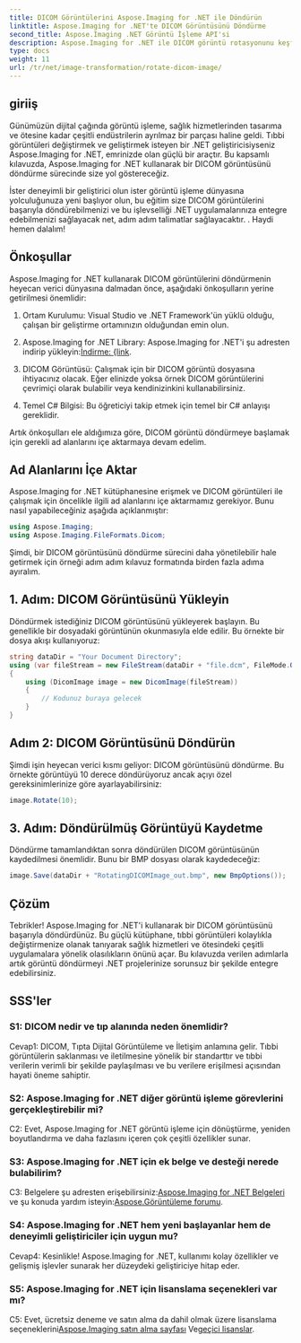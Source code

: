 ```yaml
---
title: DICOM Görüntülerini Aspose.Imaging for .NET ile Döndürün
linktitle: Aspose.Imaging for .NET'te DICOM Görüntüsünü Döndürme
second_title: Aspose.Imaging .NET Görüntü İşleme API'si
description: Aspose.Imaging for .NET ile DICOM görüntü rotasyonunu keşfedin. Tıbbi görüntüleri değiştirmek için adım adım kılavuz.
type: docs
weight: 11
url: /tr/net/image-transformation/rotate-dicom-image/
---
```

## giriiş

Günümüzün dijital çağında görüntü işleme, sağlık hizmetlerinden tasarıma ve ötesine kadar çeşitli endüstrilerin ayrılmaz bir parçası haline geldi. Tıbbi görüntüleri değiştirmek ve geliştirmek isteyen bir .NET geliştiricisiyseniz Aspose.Imaging for .NET, emrinizde olan güçlü bir araçtır. Bu kapsamlı kılavuzda, Aspose.Imaging for .NET kullanarak bir DICOM görüntüsünü döndürme sürecinde size yol göstereceğiz.

İster deneyimli bir geliştirici olun ister görüntü işleme dünyasına yolculuğunuza yeni başlıyor olun, bu eğitim size DICOM görüntülerini başarıyla döndürebilmenizi ve bu işlevselliği .NET uygulamalarınıza entegre edebilmenizi sağlayacak net, adım adım talimatlar sağlayacaktır. . Haydi hemen dalalım!

## Önkoşullar

Aspose.Imaging for .NET kullanarak DICOM görüntülerini döndürmenin heyecan verici dünyasına dalmadan önce, aşağıdaki önkoşulların yerine getirilmesi önemlidir:

1. Ortam Kurulumu: Visual Studio ve .NET Framework'ün yüklü olduğu, çalışan bir geliştirme ortamınızın olduğundan emin olun.

2.  Aspose.Imaging for .NET Library: Aspose.Imaging for .NET'i şu adresten indirip yükleyin:[İndirme: {link](https://releases.aspose.com/imaging/net/).

3. DICOM Görüntüsü: Çalışmak için bir DICOM görüntü dosyasına ihtiyacınız olacak. Eğer elinizde yoksa örnek DICOM görüntülerini çevrimiçi olarak bulabilir veya kendinizinkini kullanabilirsiniz.

4. Temel C# Bilgisi: Bu öğreticiyi takip etmek için temel bir C# anlayışı gereklidir.

Artık önkoşulları ele aldığımıza göre, DICOM görüntü döndürmeye başlamak için gerekli ad alanlarını içe aktarmaya devam edelim.

## Ad Alanlarını İçe Aktar

Aspose.Imaging for .NET kütüphanesine erişmek ve DICOM görüntüleri ile çalışmak için öncelikle ilgili ad alanlarını içe aktarmamız gerekiyor. Bunu nasıl yapabileceğiniz aşağıda açıklanmıştır:

```csharp
using Aspose.Imaging;
using Aspose.Imaging.FileFormats.Dicom;
```

Şimdi, bir DICOM görüntüsünü döndürme sürecini daha yönetilebilir hale getirmek için örneği adım adım kılavuz formatında birden fazla adıma ayıralım.

## 1. Adım: DICOM Görüntüsünü Yükleyin

Döndürmek istediğiniz DICOM görüntüsünü yükleyerek başlayın. Bu genellikle bir dosyadaki görüntünün okunmasıyla elde edilir. Bu örnekte bir dosya akışı kullanıyoruz:

```csharp
string dataDir = "Your Document Directory";
using (var fileStream = new FileStream(dataDir + "file.dcm", FileMode.Open, FileAccess.Read))
{
    using (DicomImage image = new DicomImage(fileStream))
    {
        // Kodunuz buraya gelecek
    }
}
```

## Adım 2: DICOM Görüntüsünü Döndürün

Şimdi işin heyecan verici kısmı geliyor: DICOM görüntüsünü döndürme. Bu örnekte görüntüyü 10 derece döndürüyoruz ancak açıyı özel gereksinimlerinize göre ayarlayabilirsiniz:

```csharp
image.Rotate(10);
```

## 3. Adım: Döndürülmüş Görüntüyü Kaydetme

Döndürme tamamlandıktan sonra döndürülen DICOM görüntüsünün kaydedilmesi önemlidir. Bunu bir BMP dosyası olarak kaydedeceğiz:

```csharp
image.Save(dataDir + "RotatingDICOMImage_out.bmp", new BmpOptions());
```

## Çözüm

Tebrikler! Aspose.Imaging for .NET'i kullanarak bir DICOM görüntüsünü başarıyla döndürdünüz. Bu güçlü kütüphane, tıbbi görüntüleri kolaylıkla değiştirmenize olanak tanıyarak sağlık hizmetleri ve ötesindeki çeşitli uygulamalara yönelik olasılıkların önünü açar. Bu kılavuzda verilen adımlarla artık görüntü döndürmeyi .NET projelerinize sorunsuz bir şekilde entegre edebilirsiniz.

## SSS'ler

### S1: DICOM nedir ve tıp alanında neden önemlidir?

Cevap1: DICOM, Tıpta Dijital Görüntüleme ve İletişim anlamına gelir. Tıbbi görüntülerin saklanması ve iletilmesine yönelik bir standarttır ve tıbbi verilerin verimli bir şekilde paylaşılması ve bu verilere erişilmesi açısından hayati öneme sahiptir.

### S2: Aspose.Imaging for .NET diğer görüntü işleme görevlerini gerçekleştirebilir mi?

C2: Evet, Aspose.Imaging for .NET görüntü işleme için dönüştürme, yeniden boyutlandırma ve daha fazlasını içeren çok çeşitli özellikler sunar.

### S3: Aspose.Imaging for .NET için ek belge ve desteği nerede bulabilirim?

 C3: Belgelere şu adresten erişebilirsiniz:[Aspose.Imaging for .NET Belgeleri](https://reference.aspose.com/imaging/net/) ve şu konuda yardım isteyin:[Aspose.Görüntüleme forumu](https://forum.aspose.com/).

### S4: Aspose.Imaging for .NET hem yeni başlayanlar hem de deneyimli geliştiriciler için uygun mu?

Cevap4: Kesinlikle! Aspose.Imaging for .NET, kullanımı kolay özellikler ve gelişmiş işlevler sunarak her düzeydeki geliştiriciye hitap eder.

### S5: Aspose.Imaging for .NET için lisanslama seçenekleri var mı?

 C5: Evet, ücretsiz deneme ve satın alma da dahil olmak üzere lisanslama seçeneklerini[Aspose.Imaging satın alma sayfası](https://purchase.aspose.com/buy) Ve[geçici lisanslar](https://purchase.aspose.com/temporary-license/).
